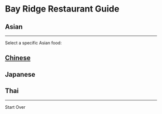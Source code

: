 # Bay Ridge Restaurant Guide
## Asian
---
Select a specific Asian food:
## [Chinese](https://www.nicechinatown.com/)
## Japanese
## Thai
---
Start Over